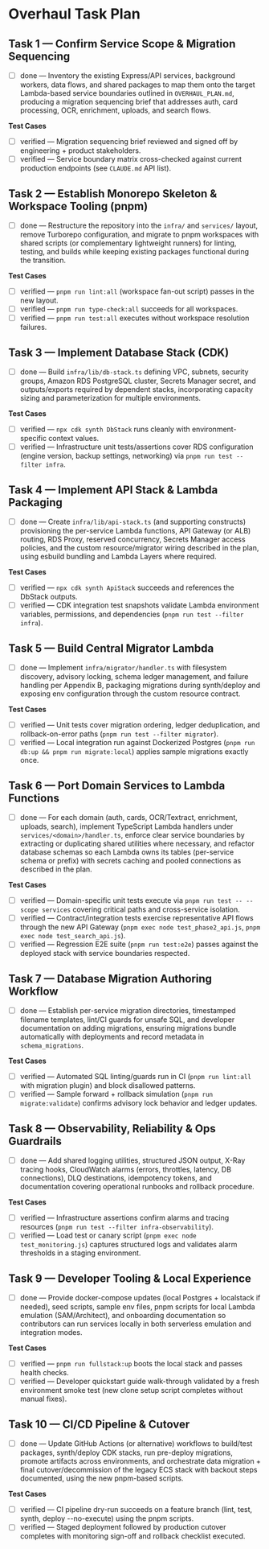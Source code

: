 # Overhaul Task Plan

## Task 1 — Confirm Service Scope & Migration Sequencing
- [ ] done — Inventory the existing Express/API services, background workers, data flows, and shared packages to map them onto the target Lambda-based service boundaries outlined in `OVERHAUL_PLAN.md`, producing a migration sequencing brief that addresses auth, card processing, OCR, enrichment, uploads, and search flows.

**Test Cases**
- [ ] verified — Migration sequencing brief reviewed and signed off by engineering + product stakeholders.
- [ ] verified — Service boundary matrix cross-checked against current production endpoints (see `CLAUDE.md` API list).

## Task 2 — Establish Monorepo Skeleton & Workspace Tooling (pnpm)
- [ ] done — Restructure the repository into the `infra/` and `services/` layout, remove Turborepo configuration, and migrate to pnpm workspaces with shared scripts (or complementary lightweight runners) for linting, testing, and builds while keeping existing packages functional during the transition.

**Test Cases**
- [ ] verified — `pnpm run lint:all` (workspace fan-out script) passes in the new layout.
- [ ] verified — `pnpm run type-check:all` succeeds for all workspaces.
- [ ] verified — `pnpm run test:all` executes without workspace resolution failures.

## Task 3 — Implement Database Stack (CDK)
- [ ] done — Build `infra/lib/db-stack.ts` defining VPC, subnets, security groups, Amazon RDS PostgreSQL cluster, Secrets Manager secret, and outputs/exports required by dependent stacks, incorporating capacity sizing and parameterization for multiple environments.

**Test Cases**
- [ ] verified — `npx cdk synth DbStack` runs cleanly with environment-specific context values.
- [ ] verified — Infrastructure unit tests/assertions cover RDS configuration (engine version, backup settings, networking) via `pnpm run test --filter infra`.

## Task 4 — Implement API Stack & Lambda Packaging
- [ ] done — Create `infra/lib/api-stack.ts` (and supporting constructs) provisioning the per-service Lambda functions, API Gateway (or ALB) routing, RDS Proxy, reserved concurrency, Secrets Manager access policies, and the custom resource/migrator wiring described in the plan, using esbuild bundling and Lambda Layers where required.

**Test Cases**
- [ ] verified — `npx cdk synth ApiStack` succeeds and references the DbStack outputs.
- [ ] verified — CDK integration test snapshots validate Lambda environment variables, permissions, and dependencies (`pnpm run test --filter infra`).

## Task 5 — Build Central Migrator Lambda
- [ ] done — Implement `infra/migrator/handler.ts` with filesystem discovery, advisory locking, schema ledger management, and failure handling per Appendix B, packaging migrations during synth/deploy and exposing env configuration through the custom resource contract.

**Test Cases**
- [ ] verified — Unit tests cover migration ordering, ledger deduplication, and rollback-on-error paths (`pnpm run test --filter migrator`).
- [ ] verified — Local integration run against Dockerized Postgres (`pnpm run db:up && pnpm run migrate:local`) applies sample migrations exactly once.

## Task 6 — Port Domain Services to Lambda Functions
- [ ] done — For each domain (auth, cards, OCR/Textract, enrichment, uploads, search), implement TypeScript Lambda handlers under `services/<domain>/handler.ts`, enforce clear service boundaries by extracting or duplicating shared utilities where necessary, and refactor database schemas so each Lambda owns its tables (per-service schema or prefix) with secrets caching and pooled connections as described in the plan.

**Test Cases**
- [ ] verified — Domain-specific unit tests execute via `pnpm run test -- --scope services` covering critical paths and cross-service isolation.
- [ ] verified — Contract/integration tests exercise representative API flows through the new API Gateway (`pnpm exec node test_phase2_api.js`, `pnpm exec node test_search_api.js`).
- [ ] verified — Regression E2E suite (`pnpm run test:e2e`) passes against the deployed stack with service boundaries respected.

## Task 7 — Database Migration Authoring Workflow
- [ ] done — Establish per-service migration directories, timestamped filename templates, lint/CI guards for unsafe SQL, and developer documentation on adding migrations, ensuring migrations bundle automatically with deployments and record metadata in `schema_migrations`.

**Test Cases**
- [ ] verified — Automated SQL linting/guards run in CI (`pnpm run lint:all` with migration plugin) and block disallowed patterns.
- [ ] verified — Sample forward + rollback simulation (`pnpm run migrate:validate`) confirms advisory lock behavior and ledger updates.

## Task 8 — Observability, Reliability & Ops Guardrails
- [ ] done — Add shared logging utilities, structured JSON output, X-Ray tracing hooks, CloudWatch alarms (errors, throttles, latency, DB connections), DLQ destinations, idempotency tokens, and documentation covering operational runbooks and rollback procedure.

**Test Cases**
- [ ] verified — Infrastructure assertions confirm alarms and tracing resources (`pnpm run test --filter infra-observability`).
- [ ] verified — Load test or canary script (`pnpm exec node test_monitoring.js`) captures structured logs and validates alarm thresholds in a staging environment.

## Task 9 — Developer Tooling & Local Experience
- [ ] done — Provide docker-compose updates (local Postgres + localstack if needed), seed scripts, sample env files, pnpm scripts for local Lambda emulation (SAM/Architect), and onboarding documentation so contributors can run services locally in both serverless emulation and integration modes.

**Test Cases**
- [ ] verified — `pnpm run fullstack:up` boots the local stack and passes health checks.
- [ ] verified — Developer quickstart guide walk-through validated by a fresh environment smoke test (new clone setup script completes without manual fixes).

## Task 10 — CI/CD Pipeline & Cutover
- [ ] done — Update GitHub Actions (or alternative) workflows to build/test packages, synth/deploy CDK stacks, run pre-deploy migrations, promote artifacts across environments, and orchestrate data migration + final cutover/decommission of the legacy ECS stack with backout steps documented, using the new pnpm-based scripts.

**Test Cases**
- [ ] verified — CI pipeline dry-run succeeds on a feature branch (lint, test, synth, deploy --no-execute) using the pnpm scripts.
- [ ] verified — Staged deployment followed by production cutover completes with monitoring sign-off and rollback checklist executed.
